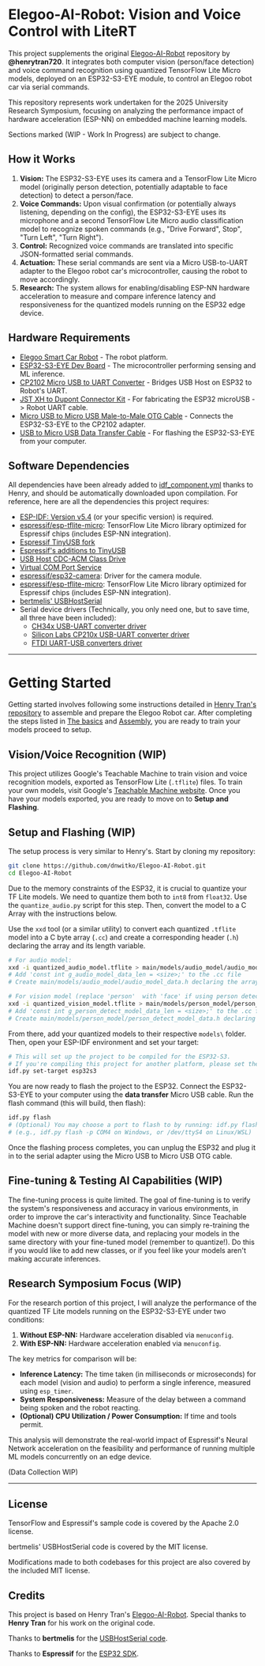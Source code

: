 # Elegoo-AI-Robot: Vision and Voice Control with LiteRT

This project supplements the original [Elegoo-AI-Robot](https://github.com/henrytran720/Elegoo-AI-Robot) repository by **@henrytran720**. It integrates both computer vision (person/face detection) and voice command recognition using quantized TensorFlow Lite Micro models, deployed on an ESP32-S3-EYE module, to control an Elegoo robot car via serial commands.

This repository represents work undertaken for the 2025 University Research Symposium, focusing on analyzing the performance impact of hardware acceleration (ESP-NN) on embedded machine learning models.

Sections marked (WIP - Work In Progress) are subject to change.

## How it Works

1.  **Vision:** The ESP32-S3-EYE uses its camera and a TensorFlow Lite Micro model (originally person detection, potentially adaptable to face detection) to detect a person/face.
2.  **Voice Commands:** Upon visual confirmation (or potentially always listening, depending on the config), the ESP32-S3-EYE uses its microphone and a second TensorFlow Lite Micro audio classification model to recognize spoken commands (e.g., "Drive Forward", Stop", "Turn Left", "Turn Right").
3.  **Control:** Recognized voice commands are translated into specific JSON-formatted serial commands.
4.  **Actuation:** These serial commands are sent via a Micro USB-to-UART adapter to the Elegoo robot car's microcontroller, causing the robot to move accordingly.
5.  **Research:** The system allows for enabling/disabling ESP-NN hardware acceleration to measure and compare inference latency and responsiveness for the quantized models running on the ESP32 edge device.

## Hardware Requirements

- [Elegoo Smart Car Robot](https://us.elegoo.com/products/elegoo-smart-robot-car-kit-v-4-0) - The robot platform.
- [ESP32-S3-EYE Dev Board](https://www.aliexpress.us/item/3256803794751194.html) - The microcontroller performing sensing and ML inference.
- [CP2102 Micro USB to UART Converter](https://www.amazon.com/HiLetgo-CP2102-Module-Converter-Replace/dp/B01N47LXRA) - Bridges USB Host on ESP32 to Robot's UART.
- [JST XH to Dupont Connector Kit](https://www.amazon.com/Kidisoii-Dupont2-54-Connector-Pre-Crimped-Compatible/dp/B0CMCN9CXD/135-4941321-1839956) - For fabricating the ESP32 microUSB -> Robot UART cable.
- [Micro USB to Micro USB Male-to-Male OTG Cable](https://www.amazon.com/Micro-USB-Male-Data-Cable/dp/B0872GMD7V/) - Connects the ESP32-S3-EYE to the CP2102 adapter.
- [USB to Micro USB Data Transfer Cable](https://www.amazon.com/FEMORO-Transfer-Charging-Smartphone-Bluetooth/dp/B0D2KZQR8T) - For flashing the ESP32-S3-EYE from your computer.

## Software Dependencies

All dependencies have been already added to [idf_component.yml](https://github.com/dnwitko/Elegoo-AI-Robot/blob/main/main/idf_component.yml) thanks to Henry, and should be automatically downloaded upon compilation. For reference, here are all the dependencies this project requires:

- [ESP-IDF: Version v5.4](https://docs.espressif.com/projects/esp-idf/en/stable/esp32s3/get-started/index.html#manual-installation) (or your specific version) is required.
- [espressif/esp-tflite-micro](https://components.espressif.com/components/espressif/esp-tflite-micro): TensorFlow Lite Micro library optimized for Espressif chips (includes ESP-NN integration).
- [Espressif TinyUSB fork](https://components.espressif.com/components/espressif/tinyusb)
- [Espressif's additions to TinyUSB](https://components.espressif.com/components/espressif/esp_tinyusb)
- [USB Host CDC-ACM Class Drive](https://components.espressif.com/components/espressif/usb_host_cdc_acm/versions/2.0.3)
- [Virtual COM Port Service](https://components.espressif.com/components/espressif/usb_host_vcp)
- [espressif/esp32-camera](https://components.espressif.com/components/espressif/esp32-camera): Driver for the camera module.
- [espressif/esp-tflite-micro](https://components.espressif.com/components/espressif/esp-tflite-micro): TensorFlow Lite Micro library optimized for Espressif chips (includes ESP-NN integration).
- [bertmelis' USBHostSerial](https://github.com/bertmelis/USBHostSerial)
- Serial device drivers (Technically, you only need one, but to save time, all three have been included):
  - [CH34x USB-UART converter driver](https://components.espressif.com/components/espressif/usb_host_ch34x_vcp/versions/2.0.0)
  - [Silicon Labs CP210x USB-UART converter driver](https://components.espressif.com/components/espressif/usb_host_cp210x_vcp/versions/2.0.0)
  - [FTDI UART-USB converters driver](https://components.espressif.com/components/espressif/usb_host_ftdi_vcp/versions/2.0.0)

---

# Getting Started

Getting started involves following some instructions detailed in [Henry Tran's repository](https://github.com/henrytran720/Elegoo-AI-Robot) to assemble and prepare the Elegoo Robot car. After completing the steps listed in [The basics](https://github.com/henrytran720/Elegoo-AI-Robot?tab=readme-ov-file#the-basics) and [Assembly](https://github.com/henrytran720/Elegoo-AI-Robot?tab=readme-ov-file#assembly), you are ready to train your models proceed to setup.

## Vision/Voice Recognition (WIP)

This project utilizes Google's Teachable Machine to train vision and voice recognition models, exported as TensorFlow Lite (`.tflite`) files. To train your own models, visit Google's [Teachable Machine website](https://teachablemachine.withgoogle.com/). Once you have your models exported, you are ready to move on to **Setup and Flashing**.

## Setup and Flashing (WIP)

The setup process is very similar to Henry's. Start by cloning my repository:

```bash
git clone https://github.com/dnwitko/Elegoo-AI-Robot.git
cd Elegoo-AI-Robot
```

Due to the memory constraints of the ESP32, it is crucial to quantize your TF Lite models. We need to quantize them both to `int8` from `float32`. Use the `quantize_audio.py` script for this step. Then, convert the model to a C Array with the instructions below.

Use the `xxd` tool (or a similar utility) to convert each quantized `.tflite` model into a C byte array (`.cc`) and create a corresponding header (`.h`) declaring the array and its length variable.

```bash
# For audio model:
xxd -i quantized_audio_model.tflite > main/models/audio_model/audio_model_data.cc
# Add 'const int g_audio_model_data_len = <size>;' to the .cc file
# Create main/models/audio_model/audio_model_data.h declaring the array/len

# For vision model (replace 'person'  with 'face' if using person detection):
xxd -i quantized_vision_model.tflite > main/models/person_model/person_detect_model_data.cc
# Add 'const int g_person_detect_model_data_len = <size>;' to the .cc file
# Create main/models/person_model/person_detect_model_data.h declaring the array/len
```

From there, add your quantized models to their respective `models\` folder. Then, open your ESP-IDF environment and set your target:

```bash
# This will set up the project to be compiled for the ESP32-S3.
# If you're compiling this project for another platform, please set the target appropriately for your environment.
idf.py set-target esp32s3
```

You are now ready to flash the project to the ESP32. Connect the ESP32-S3-EYE to your computer using the **data transfer** Micro USB cable. Run the flash command (this will build, then flash):

```bash
idf.py flash
# (Optional) You may choose a port to flash to by running: idf.py flash -p [YOUR-ESP32-PORT]
# (e.g., idf.py flash -p COM4 on Windows, or /dev/ttyS4 on Linux/WSL)
```

Once the flashing process completes, you can unplug the ESP32 and plug it in to the serial adapter using the Micro USB to Micro USB OTG cable.

## Fine-tuning & Testing AI Capabilities (WIP)

The fine-tuning process is quite limited. The goal of fine-tuning is to verify the system's responsiveness and accuracy in various environments, in order to improve the car's interactivity and functionality. Since Teachable Machine doesn't support direct fine-tuning, you can simply re-training the model with new or more diverse data, and replacing your models in the same directory with your fine-tuned model (remember to quantize!). Do this if you would like to add new classes, or if you feel like your models aren't making accurate inferences.

## Research Symposium Focus (WIP)

For the research portion of this project, I will analyze the performance of the quantized TF Lite models running on the ESP32-S3-EYE under two conditions:

1.  **Without ESP-NN:** Hardware acceleration disabled via `menuconfig`.
2.  **With ESP-NN:** Hardware acceleration enabled via `menuconfig`.

The key metrics for comparison will be:

*   **Inference Latency:** The time taken (in milliseconds or microseconds) for each model (vision and audio) to perform a single inference, measured using `esp_timer`.
*   **System Responsiveness:** Measure of the delay between a command being spoken and the robot reacting.
*   **(Optional) CPU Utilization / Power Consumption:** If time and tools permit.

This analysis will demonstrate the real-world impact of Espressif's Neural Network acceleration on the feasibility and performance of running multiple ML models concurrently on an edge device.

(Data Collection WIP)

---

## License

TensorFlow and Espressif's sample code is covered by the Apache 2.0 license.

bertmelis' USBHostSerial code is covered by the MIT license.

Modifications made to both codebases for this project are also covered by the included MIT license.

## Credits

This project is based on Henry Tran's [Elegoo-AI-Robot](https://github.com/henrytran720/Elegoo-AI-Robot). Special thanks to **Henry Tran** for his work on the original code.

Thanks to **bertmelis** for the [USBHostSerial code](https://github.com/bertmelis/USBHostSerial).

Thanks to **Espressif** for the [ESP32 SDK](https://github.com/espressif/esp-idf).
